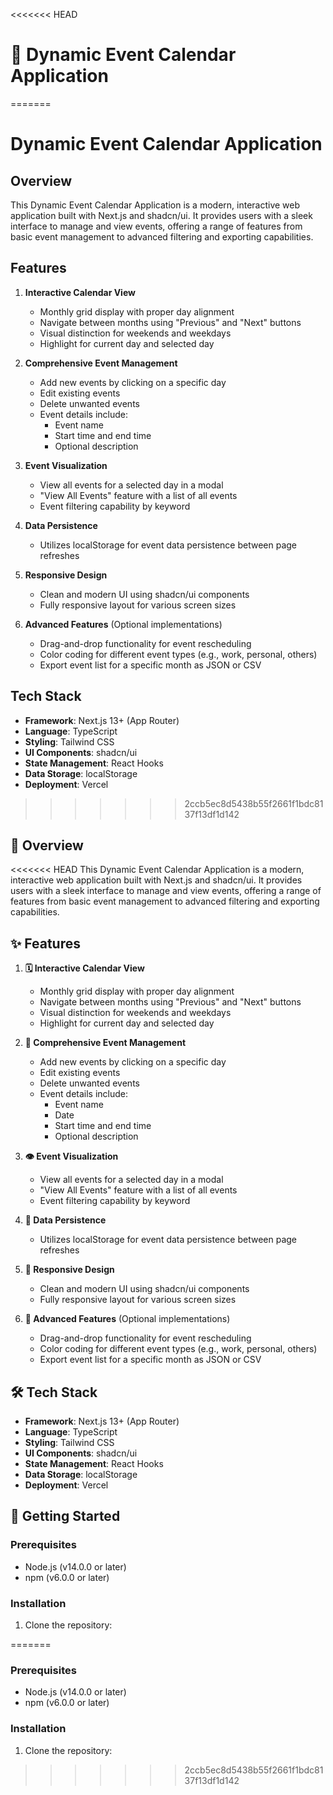 <<<<<<< HEAD
# 📅 Dynamic Event Calendar Application
=======
# Dynamic Event Calendar Application

## Overview

This Dynamic Event Calendar Application is a modern, interactive web application built with Next.js and shadcn/ui. It provides users with a sleek interface to manage and view events, offering a range of features from basic event management to advanced filtering and exporting capabilities.

## Features

1. **Interactive Calendar View**
   - Monthly grid display with proper day alignment
   - Navigate between months using "Previous" and "Next" buttons
   - Visual distinction for weekends and weekdays
   - Highlight for current day and selected day

2. **Comprehensive Event Management**
   - Add new events by clicking on a specific day
   - Edit existing events
   - Delete unwanted events
   - Event details include:
     - Event name
     - Start time and end time
     - Optional description

3. **Event Visualization**
   - View all events for a selected day in a modal
   - "View All Events" feature with a list of all events
   - Event filtering capability by keyword

4. **Data Persistence**
   - Utilizes localStorage for event data persistence between page refreshes

5. **Responsive Design**
   - Clean and modern UI using shadcn/ui components
   - Fully responsive layout for various screen sizes

6. **Advanced Features** (Optional implementations)
   - Drag-and-drop functionality for event rescheduling
   - Color coding for different event types (e.g., work, personal, others)
   - Export event list for a specific month as JSON or CSV

## Tech Stack

- **Framework**: Next.js 13+ (App Router)
- **Language**: TypeScript
- **Styling**: Tailwind CSS
- **UI Components**: shadcn/ui
- **State Management**: React Hooks
- **Data Storage**: localStorage
- **Deployment**: Vercel
>>>>>>> 2ccb5ec8d5438b55f2661f1bdc8137f13df1d142

## 🌟 Overview

<<<<<<< HEAD
This Dynamic Event Calendar Application is a modern, interactive web application built with Next.js and shadcn/ui. It provides users with a sleek interface to manage and view events, offering a range of features from basic event management to advanced filtering and exporting capabilities.

## ✨ Features

1. **🗓️ Interactive Calendar View**
   - Monthly grid display with proper day alignment
   - Navigate between months using "Previous" and "Next" buttons
   - Visual distinction for weekends and weekdays
   - Highlight for current day and selected day

2. **📝 Comprehensive Event Management**
   - Add new events by clicking on a specific day
   - Edit existing events
   - Delete unwanted events
   - Event details include:
     - Event name
     - Date
     - Start time and end time
     - Optional description

3. **👁️ Event Visualization**
   - View all events for a selected day in a modal
   - "View All Events" feature with a list of all events
   - Event filtering capability by keyword

4. **💾 Data Persistence**
   - Utilizes localStorage for event data persistence between page refreshes

5. **📱 Responsive Design**
   - Clean and modern UI using shadcn/ui components
   - Fully responsive layout for various screen sizes

6. **🚀 Advanced Features** (Optional implementations)
   - Drag-and-drop functionality for event rescheduling
   - Color coding for different event types (e.g., work, personal, others)
   - Export event list for a specific month as JSON or CSV

## 🛠️ Tech Stack

- **Framework**: Next.js 13+ (App Router)
- **Language**: TypeScript
- **Styling**: Tailwind CSS
- **UI Components**: shadcn/ui
- **State Management**: React Hooks
- **Data Storage**: localStorage
- **Deployment**: Vercel

## 🚀 Getting Started

### Prerequisites

- Node.js (v14.0.0 or later)
- npm (v6.0.0 or later)

### Installation

1. Clone the repository:

=======
### Prerequisites

- Node.js (v14.0.0 or later)
- npm (v6.0.0 or later)

### Installation

1. Clone the repository:
>>>>>>> 2ccb5ec8d5438b55f2661f1bdc8137f13df1d142
